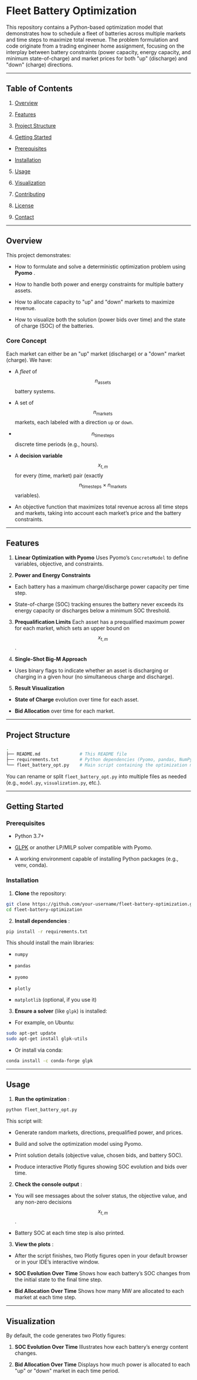 # Fleet Battery Optimization 

This repository contains a Python-based optimization model that demonstrates how to schedule a fleet of batteries across multiple markets and time steps to maximize total revenue. The problem formulation and code originate from a trading engineer home assignment, focusing on the interplay between battery constraints (power capacity, energy capacity, and minimum state-of-charge) and market prices for both "up" (discharge) and "down" (charge) directions.


---


## Table of Contents 
 
1. [Overview](https://chatgpt.com/?model=o1&temporary-chat=true#overview)
 
2. [Features](https://chatgpt.com/?model=o1&temporary-chat=true#features)
 
3. [Project Structure](https://chatgpt.com/?model=o1&temporary-chat=true#project-structure)
 
4. [Getting Started](https://chatgpt.com/?model=o1&temporary-chat=true#getting-started)  
  - [Prerequisites](https://chatgpt.com/?model=o1&temporary-chat=true#prerequisites)
 
  - [Installation](https://chatgpt.com/?model=o1&temporary-chat=true#installation)
 
5. [Usage](https://chatgpt.com/?model=o1&temporary-chat=true#usage)
 
6. [Visualization](https://chatgpt.com/?model=o1&temporary-chat=true#visualization)
 
7. [Contributing](https://chatgpt.com/?model=o1&temporary-chat=true#contributing)
 
8. [License](https://chatgpt.com/?model=o1&temporary-chat=true#license)
 
9. [Contact](https://chatgpt.com/?model=o1&temporary-chat=true#contact)


---


## Overview 

This project demonstrates:
 
- How to formulate and solve a deterministic optimization problem using **Pyomo** .

- How to handle both power and energy constraints for multiple battery assets.

- How to allocate capacity to "up" and "down" markets to maximize revenue.

- How to visualize both the solution (power bids over time) and the state of charge (SOC) of the batteries.

### Core Concept 

Each market can either be an "up" market (discharge) or a "down" market (charge). We have:
 
- A *fleet* of $$n_\text{assets}$$ battery systems.
 
- A set of $$n_\text{markets}$$ markets, each labeled with a direction `up` or `down`.
 
- $$n_\text{timesteps}$$ discrete time periods (e.g., hours).
 
- A **decision variable**  $$x_{t,m}$$ for every (time, market) pair (exactly $$n_\text{timesteps} \times n_\text{markets}$$ variables).

- An objective function that maximizes total revenue across all time steps and markets, taking into account each market’s price and the battery constraints.


---


## Features 
 
1. **Linear Optimization with Pyomo** 
Uses Pyomo’s `ConcreteModel` to define variables, objective, and constraints.
 
2. **Power and Energy Constraints** 
  - Each battery has a maximum charge/discharge power capacity per time step.

  - State-of-charge (SOC) tracking ensures the battery never exceeds its energy capacity or discharges below a minimum SOC threshold.
 
3. **Prequalification Limits** 
Each asset has a prequalified maximum power for each market, which sets an upper bound on $$x_{t,m}$$.
 
4. **Single-Shot Big-M Approach** 
  - Uses binary flags to indicate whether an asset is discharging or charging in a given hour (no simultaneous charge and discharge).
 
5. **Result Visualization**  
  - **State of Charge**  evolution over time for each asset.
 
  - **Bid Allocation**  over time for each market.


---


## Project Structure 


```bash
.
├── README.md               # This README file
├── requirements.txt        # Python dependencies (Pyomo, pandas, NumPy, etc.)
└── fleet_battery_opt.py    # Main script containing the optimization model
```
You can rename or split `fleet_battery_opt.py` into multiple files as needed (e.g., `model.py`, `visualization.py`, etc.).

---


## Getting Started 

### Prerequisites 

- Python 3.7+
 
- [GLPK]()  or another LP/MILP solver compatible with Pyomo.

- A working environment capable of installing Python packages (e.g., venv, conda).

### Installation 
 
1. **Clone**  the repository:

```bash
git clone https://github.com/your-username/fleet-battery-optimization.git
cd fleet-battery-optimization
```
 
2. **Install dependencies** :

```bash
pip install -r requirements.txt
```

This should install the main libraries:
 
  - `numpy`
 
  - `pandas`
 
  - `pyomo`
 
  - `plotly`
 
  - `matplotlib` (optional, if you use it)
 
3. **Ensure a solver**  (like `glpk`) is installed: 
  - For example, on Ubuntu:

```bash
sudo apt-get update
sudo apt-get install glpk-utils
```
 
  - Or install via conda:

```bash
conda install -c conda-forge glpk
```


---


## Usage 
 
1. **Run the optimization** :

```bash
python fleet_battery_opt.py
```

This script will:

  - Generate random markets, directions, prequalified power, and prices.

  - Build and solve the optimization model using Pyomo.

  - Print solution details (objective value, chosen bids, and battery SOC).

  - Produce interactive Plotly figures showing SOC evolution and bids over time.
 
2. **Check the console output** : 
  - You will see messages about the solver status, the objective value, and any non-zero decisions $$x_{t,m}$$.

  - Battery SOC at each time step is also printed.
 
3. **View the plots** :
  - After the script finishes, two Plotly figures open in your default browser or in your IDE’s interactive window.
 
  - **SOC Evolution Over Time** 
Shows how each battery’s SOC changes from the initial state to the final time step.
 
  - **Bid Allocation Over Time** 
Shows how many MW are allocated to each market at each time step.


---


## Visualization 

By default, the code generates two Plotly figures:
 
1. **SOC Evolution Over Time** 
Illustrates how each battery’s energy content changes.
 
2. **Bid Allocation Over Time** 
Displays how much power is allocated to each "up" or "down" market in each time period.
